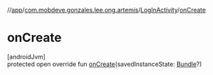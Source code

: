 //[app](../../../index.md)/[com.mobdeve.gonzales.lee.ong.artemis](../index.md)/[LogInActivity](index.md)/[onCreate](on-create.md)

# onCreate

[androidJvm]\
protected open override fun [onCreate](on-create.md)(savedInstanceState: [Bundle](https://developer.android.com/reference/kotlin/android/os/Bundle.html)?)
